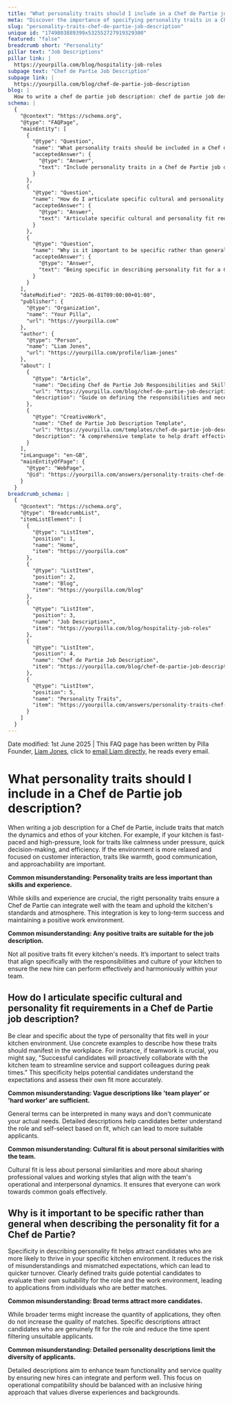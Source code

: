 ```yaml
---
title: "What personality traits should I include in a Chef de Partie job description?"
meta: "Discover the importance of specifying personality traits in a Chef de Partie job description to ensure a good fit with your kitchen's culture and dynamics."
slug: "personality-traits-chef-de-partie-job-description"
unique id: "1749803889399x532552727919329300"
featured: "false"
breadcrumb short: "Personality"
pillar text: "Job Descriptions"
pillar link: |
  https://yourpilla.com/blog/hospitality-job-roles
subpage text: "Chef de Partie Job Description"
subpage link: |
  https://yourpilla.com/blog/chef-de-partie-job-description
blog: |
  How to write a chef de partie job description: chef de partie job description template included.
schema: |
  {
    "@context": "https://schema.org",
    "@type": "FAQPage",
    "mainEntity": [
      {
        "@type": "Question",
        "name": "What personality traits should be included in a Chef de Partie job description?",
        "acceptedAnswer": {
          "@type": "Answer",
          "text": "Include personality traits in a Chef de Partie job description that match the dynamics and ethos of your kitchen. For a fast-paced and high-pressure kitchen, traits such as calmness under pressure, quick decision-making, and efficiency are vital. For a relaxed environment focused on customer interaction, consider warmth, good communication, and approachability. Select traits that effectively integrate a Chef de Partie with your team, enhancing both the kitchen standards and work environment."
        }
      },
      {
        "@type": "Question",
        "name": "How do I articulate specific cultural and personality fit requirements in a Chef de Partie job description?",
        "acceptedAnswer": {
          "@type": "Answer",
          "text": "Articulate specific cultural and personality fit requirements concretely in the Chef de Partie job description by using detailed illustrations of how these traits should appear in the workplace. If teamwork is essential, describe expectations such as proactive collaboration and support during peak times. This approach helps prospective candidates understand the demands of the role and gauge their own compatibility more effectively."
        }
      },
      {
        "@type": "Question",
        "name": "Why is it important to be specific rather than general when describing the personality fit for a Chef de Partie?",
        "acceptedAnswer": {
          "@type": "Answer",
          "text": "Being specific in describing personality fit for a Chef de Partie is crucial to attract candidates likely to perform well in your specific kitchen environment. It minimises misunderstandings and mismatched expectations, leading to a quicker turnover. Clearly defined traits encourage candidates to assess their suitability, attracting better-matched applications and reducing filtering time."
        }
      }
    ],
    "dateModified": "2025-06-01T09:00:00+01:00",
    "publisher": {
      "@type": "Organization",
      "name": "Your Pilla",
      "url": "https://yourpilla.com"
    },
    "author": {
      "@type": "Person",
      "name": "Liam Jones",
      "url": "https://yourpilla.com/profile/liam-jones"
    },
    "about": [
      {
        "@type": "Article",
        "name": "Deciding Chef de Partie Job Responsibilities and Skills",
        "url": "https://yourpilla.com/blog/chef-de-partie-job-description",
        "description": "Guide on defining the responsibilities and necessary skills for a Chef de Partie to enhance job performance and team integration."
      },
      {
        "@type": "CreativeWork",
        "name": "Chef de Partie Job Description Template",
        "url": "https://yourpilla.com/templates/chef-de-partie-job-description",
        "description": "A comprehensive template to help draft effective job descriptions for Chef de Partie positions, ensuring clear communication of job expectations."
      }
    ],
    "inLanguage": "en-GB",
    "mainEntityOfPage": {
      "@type": "WebPage",
      "@id": "https://yourpilla.com/answers/personality-traits-chef-de-partie-job-description"
    }
  }
breadcrumb_schema: |
  {
    "@context": "https://schema.org",
    "@type": "BreadcrumbList",
    "itemListElement": [
      {
        "@type": "ListItem",
        "position": 1,
        "name": "Home",
        "item": "https://yourpilla.com"
      },
      {
        "@type": "ListItem",
        "position": 2,
        "name": "Blog",
        "item": "https://yourpilla.com/blog"
      },
      {
        "@type": "ListItem",
        "position": 3,
        "name": "Job Descriptions",
        "item": "https://yourpilla.com/blog/hospitality-job-roles"
      },
      {
        "@type": "ListItem",
        "position": 4,
        "name": "Chef de Partie Job Description",
        "item": "https://yourpilla.com/blog/chef-de-partie-job-description"
      },
      {
        "@type": "ListItem",
        "position": 5,
        "name": "Personality Traits",
        "item": "https://yourpilla.com/answers/personality-traits-chef-de-partie-job-description"
      }
    ]
  }
---
```


Date modified: 1st June 2025 | This FAQ page has been written by Pilla Founder, [Liam Jones](https://yourpilla.com/profile/liam-jones), click to [email Liam directly](https://mailto:liam@yourpilla.com), he reads every email.

# What personality traits should I include in a Chef de Partie job description?

When writing a job description for a Chef de Partie, include traits that match the dynamics and ethos of your kitchen. For example, if your kitchen is fast-paced and high-pressure, look for traits like calmness under pressure, quick decision-making, and efficiency. If the environment is more relaxed and focused on customer interaction, traits like warmth, good communication, and approachability are important.

**Common misunderstanding: Personality traits are less important than skills and experience.**

While skills and experience are crucial, the right personality traits ensure a Chef de Partie can integrate well with the team and uphold the kitchen's standards and atmosphere. This integration is key to long-term success and maintaining a positive work environment.

**Common misunderstanding: Any positive traits are suitable for the job description.**

Not all positive traits fit every kitchen's needs. It’s important to select traits that align specifically with the responsibilities and culture of your kitchen to ensure the new hire can perform effectively and harmoniously within your team.

## How do I articulate specific cultural and personality fit requirements in a Chef de Partie job description?

Be clear and specific about the type of personality that fits well in your kitchen environment. Use concrete examples to describe how these traits should manifest in the workplace. For instance, if teamwork is crucial, you might say, "Successful candidates will proactively collaborate with the kitchen team to streamline service and support colleagues during peak times." This specificity helps potential candidates understand the expectations and assess their own fit more accurately.

**Common misunderstanding: Vague descriptions like 'team player' or 'hard worker' are sufficient.**

General terms can be interpreted in many ways and don't communicate your actual needs. Detailed descriptions help candidates better understand the role and self-select based on fit, which can lead to more suitable applicants.

**Common misunderstanding: Cultural fit is about personal similarities with the team.**

Cultural fit is less about personal similarities and more about sharing professional values and working styles that align with the team's operational and interpersonal dynamics. It ensures that everyone can work towards common goals effectively.

## Why is it important to be specific rather than general when describing the personality fit for a Chef de Partie?

Specificity in describing personality fit helps attract candidates who are more likely to thrive in your specific kitchen environment. It reduces the risk of misunderstandings and mismatched expectations, which can lead to quicker turnover. Clearly defined traits guide potential candidates to evaluate their own suitability for the role and the work environment, leading to applications from individuals who are better matches.

**Common misunderstanding: Broad terms attract more candidates.**

While broader terms might increase the quantity of applications, they often do not increase the quality of matches. Specific descriptions attract candidates who are genuinely fit for the role and reduce the time spent filtering unsuitable applicants.

**Common misunderstanding: Detailed personality descriptions limit the diversity of applicants.**

Detailed descriptions aim to enhance team functionality and service quality by ensuring new hires can integrate and perform well. This focus on operational compatibility should be balanced with an inclusive hiring approach that values diverse experiences and backgrounds.